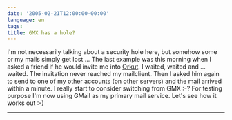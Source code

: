 ```yaml
---
date: '2005-02-21T12:00:00-00:00'
language: en
tags:
title: GMX has a hole?
---
```



I'm not necessarily talking about a security hole here, but somehow some or my mails simply get lost ... The last example was this morning when I asked a friend if he would invite me into <a href="http://www.orkut.com">Orkut</a>. I waited, waited and ... waited. The invitation never reached my mailclient. Then I asked him again to send to one of my other accounts (on other servers) and the mail arrived within a minute. I really start to consider switching from GMX :-? For testing purpose I'm now using GMail as my primary mail service. Let's see how it works out :-)

-------------------------------

